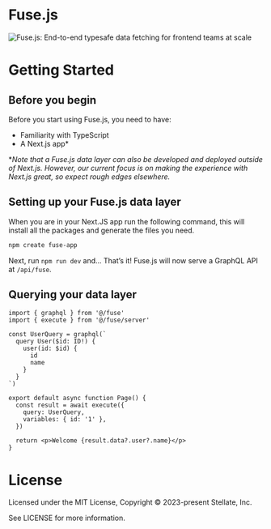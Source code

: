 # Fuse.js

![Fuse.js: End-to-end typesafe data fetching for frontend teams at scale](https://images.ctfassets.net/yq1dddfl2vc7/6EDzUh3emBY3uQqoxulmPA/037e0ca78ddd7aab9c04dd520b2ca38e/fusejs-twitter-header.png)

# Getting Started

## Before you begin

Before you start using Fuse.js, you need to have:

- Familiarity with TypeScript
- A Next.js app\*

\*_Note that a Fuse.js data layer can also be developed and deployed outside of Next.js. However, our current focus is on making the experience with Next.js great, so expect rough edges elsewhere._

## Setting up your Fuse.js data layer

When you are in your Next.JS app run the following command, this will
install all the packages and generate the files you need.

```sh npm2yarn
npm create fuse-app
```

Next, run `npm run dev` and... That’s it! Fuse.js will now serve a GraphQL API at `/api/fuse`.

## Querying your data layer

```tsx
import { graphql } from '@/fuse'
import { execute } from '@/fuse/server'

const UserQuery = graphql(`
  query User($id: ID!) {
    user(id: $id) {
      id
      name
    }
  }
`)

export default async function Page() {
  const result = await execute({
    query: UserQuery,
    variables: { id: '1' },
  })

  return <p>Welcome {result.data?.user?.name}</p>
}
```

# License

Licensed under the MIT License, Copyright © 2023-present Stellate, Inc.

See LICENSE for more information.
